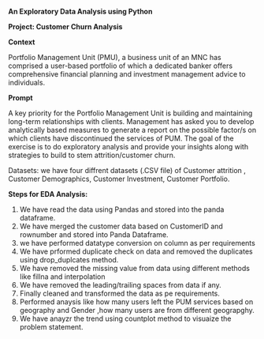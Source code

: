 **An Exploratory Data Analysis using Python**

**Project: Customer Churn Analysis**

**Context**

Portfolio Management Unit (PMU), a business unit of an MNC has comprised a user-based portfolio of
which a dedicated banker offers comprehensive financial planning and investment management advice
to individuals.

**Prompt**

A key priority for the Portfolio Management Unit is building and maintaining long-term relationships with
clients. Management has asked you to develop analytically based measures to generate a report on the
possible factor/s on which clients have discontinued the services of PUM. The goal of the exercise is to
do exploratory analysis and provide your insights along with strategies to build to stem
attrition/customer churn.

Datasets: we have four diffrent datasets (.CSV file) of Customer attrition , Customer Demographics, Customer Investment, Customer Portfolio.

**Steps for EDA Analysis:**

1) We have read the data using Pandas and stored into the panda dataframe.
2) We have merged the customer data based on CustomerID and rownumber and stored into Panda Dataframe.
3) we have performed datatype conversion on column as per requirements
4) We have prformed duplicate check on data and removed the duplicates using drop_duplcates method.
5) We have removed the missing value from data using different methods like fillna and interpolation
6) We have removed the leading/trailing spaces from data if any.
7) Finally cleaned and transformed the data as pe requirements.
8) Performed anaysis like how many users left the PUM services based on geography and Gender ,how many users are from different geograpghy.
9) We have anayzr the trend using countplot method to visuaize the problem statement.
